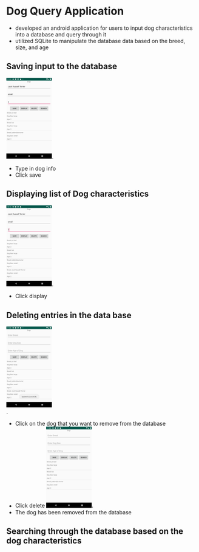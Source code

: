 # Dog Query Application
- developed an android application for users to input dog characteristics into a database and query through it
- utilized SQLite to manipulate the database data based on the breed, size, and age
## Saving input to the database
<img src=images/image7.png width= "120">.
- Type in dog info
- Click save
## Displaying list of Dog characteristics
<img src=images/image.png width= "120">.
- Click display
## Deleting entries in the data base
<img src=images/image5.png width= "120"><br/>.
- Click on the dog that you want to remove from the database
- Click delete
<img src=images/image6.png width= "120">.
- The dog has been removed from the database
## Searching through the database based on the dog characteristics 
